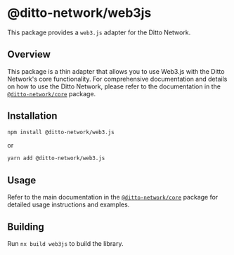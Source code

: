 
# @ditto-network/web3js

This package provides a `web3.js` adapter for the Ditto Network.


## Overview

This package is a thin adapter that allows you to use Web3.js with the Ditto Network's core functionality. For comprehensive documentation and details on how to use the Ditto Network, please refer to the documentation in the [`@ditto-network/core`](../core/README.md) package.


## Installation

```bash
npm install @ditto-network/web3.js
```

or 

```bash
yarn add @ditto-network/web3.js
```


## Usage

Refer to the main documentation in the [`@ditto-network/core`](https://github.com/dittonetwork/sdk-js/core/README.md) package for detailed usage instructions and examples.


## Building

Run `nx build web3js` to build the library.
